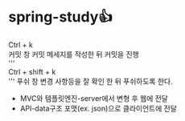 # spring-study👍

Ctrl + k  
커밋 창
커밋 메세지를 작성한 뒤 커밋을 진행  
'''  
Ctrl + shift + k  
'''
푸쉬 창
변경 사항등을 잘 확인 한 뒤 푸쉬하도록 한다.


- MVC와 템플릿엔진-server에서 변형 후 웹에 전달
- API-data구조 포맷(ex. json)으로 클라이언트에 전달
